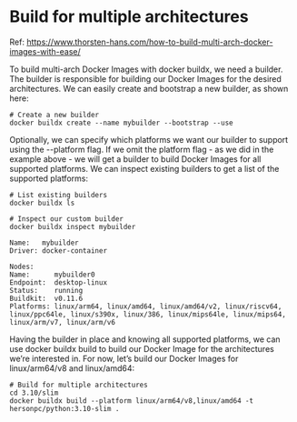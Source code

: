 # Build for multiple architectures

Ref: <https://www.thorsten-hans.com/how-to-build-multi-arch-docker-images-with-ease/>

To build multi-arch Docker Images with docker buildx, we need a builder. The builder is responsible for building our Docker Images for the desired architectures. We can easily create and bootstrap a new builder, as shown here:

```shell
# Create a new builder
docker buildx create --name mybuilder --bootstrap --use
```

Optionally, we can specify which platforms we want our builder to support using the --platform flag. If we omit the platform flag - as we did in the example above - we will get a builder to build Docker Images for all supported platforms. We can inspect existing builders to get a list of the supported platforms:

```shell
# List existing builders
docker buildx ls 

# Inspect our custom builder
docker buildx inspect mybuilder

Name:   mybuilder
Driver: docker-container

Nodes:
Name:      mybuilder0
Endpoint:  desktop-linux
Status:    running
Buildkit:  v0.11.6
Platforms: linux/arm64, linux/amd64, linux/amd64/v2, linux/riscv64, linux/ppc64le, linux/s390x, linux/386, linux/mips64le, linux/mips64, linux/arm/v7, linux/arm/v6
```

Having the builder in place and knowing all supported platforms, we can use docker buildx build to build our Docker Image for the architectures we’re interested in. For now, let’s build our Docker Images for linux/arm64/v8 and linux/amd64:

```shell
# Build for multiple architectures
cd 3.10/slim
docker buildx build --platform linux/arm64/v8,linux/amd64 -t hersonpc/python:3.10-slim .
```

